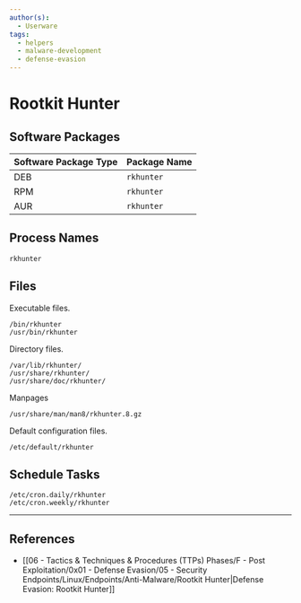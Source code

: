 ```yaml
---
author(s):
  - Userware
tags:
  - helpers
  - malware-development
  - defense-evasion
---
```

# Rootkit Hunter

## Software Packages

| Software Package Type | Package Name |
| --------------------- | ------------ |
| DEB                   | `rkhunter`   |
| RPM                   | `rkhunter`   |
| AUR                   | `rkhunter`   |

## Process Names

```
rkhunter
```

## Files

Executable files.

```
/bin/rkhunter
/usr/bin/rkhunter
```

Directory files.

```
/var/lib/rkhunter/
/usr/share/rkhunter/
/usr/share/doc/rkhunter/
```

Manpages

```
/usr/share/man/man8/rkhunter.8.gz
```

Default configuration files.

```
/etc/default/rkhunter
```

## Schedule Tasks

```
/etc/cron.daily/rkhunter
/etc/cron.weekly/rkhunter
```

---
## References

- [[06 - Tactics & Techniques & Procedures (TTPs) Phases/F - Post Exploitation/0x01 - Defense Evasion/05 - Security Endpoints/Linux/Endpoints/Anti-Malware/Rootkit Hunter|Defense Evasion: Rootkit Hunter]]